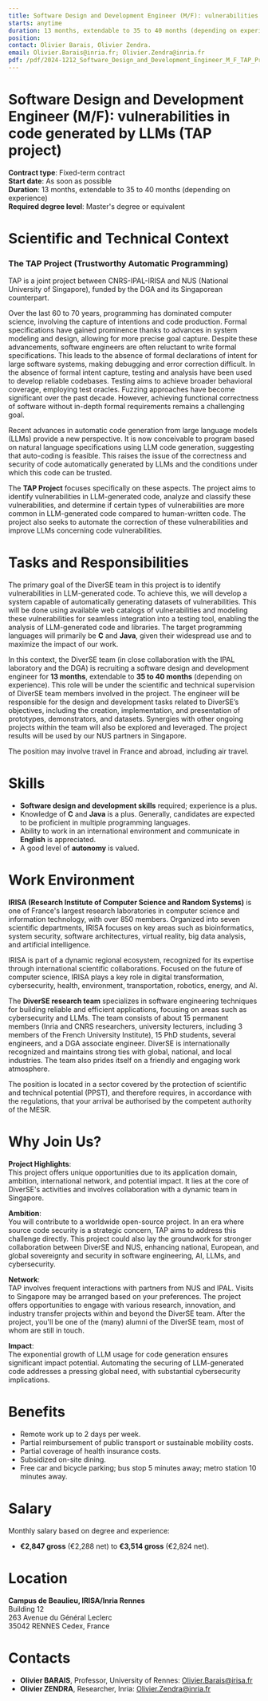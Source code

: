```yaml
---
title: Software Design and Development Engineer (M/F): vulnerabilities in code generated by LLMs (TAP project) (TAP Project)
starts: anytime
duration: 13 months, extendable to 35 to 40 months (depending on experience)
position: 
contact: Olivier Barais, Olivier Zendra.
email: Olivier.Barais@inria.fr; Olivier.Zendra@inria.fr
pdf: /pdf/2024-1212_Software_Design_and_Development_Engineer_M_F_TAP_Project.pdf
---
```


# Software Design and Development Engineer (M/F): vulnerabilities in code generated by LLMs (TAP project)

**Contract type**: Fixed-term contract  
**Start date**: As soon as possible  
**Duration**: 13 months, extendable to 35 to 40 months (depending on experience)  
**Required degree level**: Master's degree or equivalent

# Scientific and Technical Context

### The TAP Project (Trustworthy Automatic Programming)

TAP is a joint project between CNRS-IPAL-IRISA and NUS (National University of Singapore), funded by the DGA and its Singaporean counterpart.

Over the last 60 to 70 years, programming has dominated computer science, involving the capture of intentions and code production. Formal specifications have gained prominence thanks to advances in system modeling and design, allowing for more precise goal capture. Despite these advancements, software engineers are often reluctant to write formal specifications. This leads to the absence of formal declarations of intent for large software systems, making debugging and error correction difficult. In the absence of formal intent capture, testing and analysis have been used to develop reliable codebases. Testing aims to achieve broader behavioral coverage, employing test oracles. Fuzzing approaches have become significant over the past decade. However, achieving functional correctness of software without in-depth formal requirements remains a challenging goal.

Recent advances in automatic code generation from large language models (LLMs) provide a new perspective. It is now conceivable to program based on natural language specifications using LLM code generation, suggesting that auto-coding is feasible. This raises the issue of the correctness and security of code automatically generated by LLMs and the conditions under which this code can be trusted.

The **TAP Project** focuses specifically on these aspects. The project aims to identify vulnerabilities in LLM-generated code, analyze and classify these vulnerabilities, and determine if certain types of vulnerabilities are more common in LLM-generated code compared to human-written code. The project also seeks to automate the correction of these vulnerabilities and improve LLMs concerning code vulnerabilities.

# Tasks and Responsibilities

The primary goal of the DiverSE team in this project is to identify vulnerabilities in LLM-generated code. To achieve this, we will develop a system capable of automatically generating datasets of vulnerabilities. This will be done using available web catalogs of vulnerabilities and modeling these vulnerabilities for seamless integration into a testing tool, enabling the analysis of LLM-generated code and libraries. The target programming languages will primarily be **C** and **Java**, given their widespread use and to maximize the impact of our work.

In this context, the DiverSE team (in close collaboration with the IPAL laboratory and the DGA) is recruiting a software design and development engineer for **13 months**, extendable to **35 to 40 months** (depending on experience). This role will be under the scientific and technical supervision of DiverSE team members involved in the project. The engineer will be responsible for the design and development tasks related to DiverSE’s objectives, including the creation, implementation, and presentation of prototypes, demonstrators, and datasets. Synergies with other ongoing projects within the team will also be explored and leveraged. The project results will be used by our NUS partners in Singapore. 

The position may involve travel in France and abroad, including air travel.

# Skills

* **Software design and development skills** required; experience is a plus.  
* Knowledge of **C** and **Java** is a plus. Generally, candidates are expected to be proficient in multiple programming languages.  
* Ability to work in an international environment and communicate in **English** is appreciated.  
* A good level of **autonomy** is valued.

# Work Environment

**IRISA (Research Institute of Computer Science and Random Systems)** is one of France's largest research laboratories in computer science and information technology, with over 850 members. Organized into seven scientific departments, IRISA focuses on key areas such as bioinformatics, system security, software architectures, virtual reality, big data analysis, and artificial intelligence.

IRISA is part of a dynamic regional ecosystem, recognized for its expertise through international scientific collaborations. Focused on the future of computer science, IRISA plays a key role in digital transformation, cybersecurity, health, environment, transportation, robotics, energy, and AI.

The **DiverSE research team** specializes in software engineering techniques for building reliable and efficient applications, focusing on areas such as cybersecurity and LLMs. The team consists of about 15 permanent members (Inria and CNRS researchers, university lecturers, including 3 members of the French University Institute), 15 PhD students, several engineers, and a DGA associate engineer. DiverSE is internationally recognized and maintains strong ties with global, national, and local industries. The team also prides itself on a friendly and engaging work atmosphere.

The position is located in a sector covered by the protection of scientific and technical potential (PPST), and therefore requires, in accordance with the regulations, that your arrival be authorised by the competent authority of the MESR.

# Why Join Us?

**Project Highlights**:  
This project offers unique opportunities due to its application domain, ambition, international network, and potential impact. It lies at the core of DiverSE's activities and involves collaboration with a dynamic team in Singapore.

**Ambition**:  
You will contribute to a worldwide open-source project. In an era where source code security is a strategic concern, TAP aims to address this challenge directly. This project could also lay the groundwork for stronger collaboration between DiverSE and NUS, enhancing national, European, and global sovereignty and security in software engineering, AI, LLMs, and cybersecurity.

**Network**:  
TAP involves frequent interactions with partners from NUS and IPAL. Visits to Singapore may be arranged based on your preferences. The project offers opportunities to engage with various research, innovation, and industry transfer projects within and beyond the DiverSE team. After the project, you'll be one of the (many) alumni of the DiverSE team, most of whom are still in touch.

**Impact**:  
The exponential growth of LLM usage for code generation ensures significant impact potential. Automating the securing of LLM-generated code addresses a pressing global need, with substantial cybersecurity implications.

# Benefits

* Remote work up to 2 days per week.  
* Partial reimbursement of public transport or sustainable mobility costs.  
* Partial coverage of health insurance costs.  
* Subsidized on-site dining.  
* Free car and bicycle parking; bus stop 5 minutes away; metro station 10 minutes away.

# Salary

Monthly salary based on degree and experience:

* **€2,847 gross** (€2,288 net) to **€3,514 gross** (€2,824 net).

# Location

**Campus de Beaulieu, IRISA/Inria Rennes**  
Building 12  
263 Avenue du Général Leclerc  
35042 RENNES Cedex, France

# Contacts

* **Olivier BARAIS**, Professor, University of Rennes: Olivier.Barais@irisa.fr  
* **Olivier ZENDRA**, Researcher, Inria: Olivier.Zendra@inria.fr


